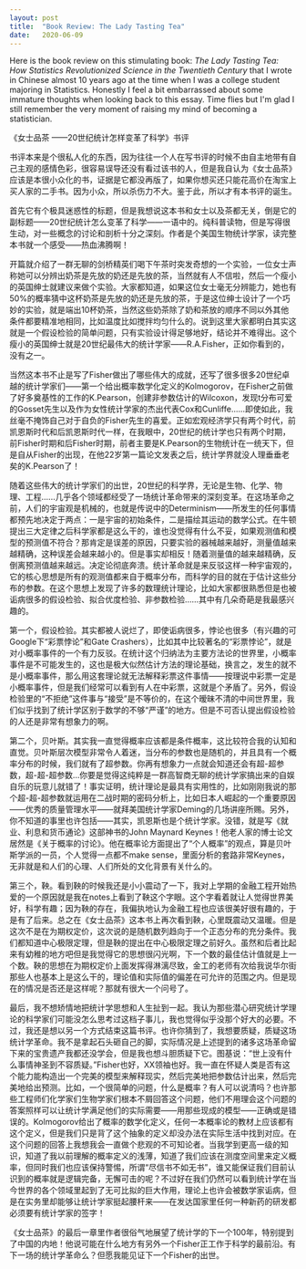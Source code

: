 ```yaml
---
layout: post
title:  "Book Review: The Lady Tasting Tea"
date:   2020-06-09
---
```


<span class="dropcap">H</span>ere is the book review on this stimulating book: *The Lady Tasting Tea: How Statistics Revolutionized Science in the Twentieth Century* that I wrote in Chinese almost 10 years ago at the time when I was a college student majoring in Statistics.
Honestly I feel a bit embarrassed about some immature thoughts when looking back to this essay.
Time flies but I'm glad I still remember the very moment of raising my mind of becoming a statistician.

《女士品茶 ——20世纪统计怎样变革了科学》书评

书评本来是个很私人化的东西，因为往往一个人在写书评的时候不由自主地带有自己主观的感情色彩，很容易误导还没有看过该书的人，但是我自认为《女士品茶》应该是本很小众化的书，证据是它都没再版了，如果你想买还只能花高价在淘宝上买人家的二手书。因为小众，所以杀伤力不大。鉴于此，所以才有本书评的诞生。

首先它有个极具迷惑性的标题，但是我想说这本书和女士以及茶都无关，倒是它的副标题——20世纪统计怎么变革了科学——一语中的。纯科普读物，但是写得很生动，对一些概念的讨论和剖析十分之深刻。作者是个美国生物统计学家，读完整本书就一个感受——热血沸腾啊！

开篇就介绍了一群无聊的剑桥精英们喝下午茶时突发奇想的一个实验，一位女士声称她可以分辨出奶茶是先放的奶还是先放的茶，当然就有人不信啦，然后一个瘦小的英国绅士就建议来做个实验。大家都知道，如果这位女士毫无分辨能力，她也有50%的概率猜中这杯奶茶是先放的奶还是先放的茶，于是这位绅士设计了一个巧妙的实验，就是端出10杯奶茶，当然这些奶茶除了奶和茶放的顺序不同以外其他条件都要精准地相同，比如温度比如搅拌均匀什么的。说到这里大家都明白其实这就是一个假设检验的简单问题，只有实验设计得足够地好，结论并不难得出。这个瘦小的英国绅士就是20世纪最伟大的统计学家——R.A.Fisher，正如你看到的，没有之一。

当然这本书不止是写了Fisher做出了哪些伟大的成就，还写了很多很多20世纪卓越的统计学家们——第一个给出概率数学化定义的Kolmogorov，在Fisher之前做了好多奠基性的工作的K.Pearson，创建非参数估计的Wilcoxon，发现t分布可爱的Gosset先生以及作为女性统计学家的杰出代表Cox和Cunliffe......即使如此，我丝毫不掩饰自己对于自负的Fisher先生的喜爱。正如宏观经济学只有两个时代，前凯恩斯时代和后凯恩斯时代一样，在我眼中，20世纪的统计学也只有两个时期，前Fisher时期和后Fisher时期，前者主要是K.Pearson的生物统计在一统天下，但是自从Fisher的出现，在他22岁第一篇论文发表之后，统计学界就没人理垂垂老矣的K.Pearson了！

随着这些伟大的统计学家们的出世，20世纪的科学界，无论是生物、化学、物理、工程......几乎各个领域都经受了一场统计革命带来的深刻变革。在这场革命之前，人们的宇宙观是机械的，也就是传说中的Determinism——所发生的任何事情都预先地决定于两点：一是宇宙的初始条件，二是描绘其运动的数学公式。在牛顿提出三大定律之后科学家都是这么干的，谁也没觉得有什么不妥，如果观测值和模型的预测值不符合？那肯定是误差的原因，只要实验的器械越来越好，测量值越来越精确，这种误差会越来越小的。但是事实却相反！随着测量值的越来越精确，反倒离预测值越来越远。决定论彻底奔溃。统计革命就是来反驳这样一种宇宙观的，它的核心思想是所有的观测值都来自于概率分布，而科学的目的就在于估计这些分布的参数。在这个思想上发现了许多的数理统计理论，比如大家都很熟悉但是也被诟病很多的假设检验、拟合优度检验、非参数检验……其中有几朵奇葩是我最感兴趣的。

第一个，假设检验。其实都被人说烂了，即使诟病很多，悖论也很多（有兴趣的可Google下“彩票悖论”和Gate Crashers），比如其中比较著名的“彩票悖论”，就是对小概率事件的一个有力反驳。在统计这个归纳法为主要方法论的世界里，小概率事件是不可能发生的，这也是极大似然估计方法的理论基础，换言之，发生的就不是小概率事件，那么用这套理论就无法解释彩票这件事情——按理说中彩票一定是小概率事件，但是我们经常可以看到有人在中彩票，这就是个矛盾了。另外，假设检验里的“不拒绝”这件事与“接受”是不等价的，在这个暧昧不清的中间世界里，我们似乎找到了统计学区别于数学的不够“严谨”的地方。但是不可否认提出假设检验的人还是非常有想象力的啊。

第二个，贝叶斯。其实我一直觉得概率应该都是条件概率，这比较符合我的认知和直觉。贝叶斯层次模型非常令人着迷，当分布的参数也是随机的，并且具有一个概率分布的时候，我们就有了超参数。你再有想象力一点就会知道还会有超-超参数，超-超-超参数…你要是觉得这纯粹是一群高智商无聊的统计学家搞出来的自娱自乐的玩意儿就错了！事实证明，统计理论是最具有实用性的，比如刚刚我说的那个超-超-超参数就运用在二战时期的密码分析上，比如日本人崛起的一个重要原因——优秀的质量管理水平——就拜美国统计学家Deming的几场讲座所赐。另外，你不知道的事里也许包括——其实，凯恩斯也是个统计学家。没错，就是写《就业、利息和货币通论》这部神书的John Maynard Keynes！他老人家的博士论文居然是《关于概率的讨论》。他在概率论方面提出了“个人概率”的观点，算是贝叶斯学派的一员，个人觉得一点都不make sense，里面分析的套路非常Keynes，无非就是和人们的心理、人们所处的文化背景有关什么的。

第三个，鞅。看到鞅的时候我还是小小震动了一下，我对上学期的金融工程开始热爱的一个原因就是我在notes上看到了鞅这个字眼。这个字看着就让人觉得世界美好，科学有趣；因为鞅的存在，我偏执地认为金融工程也应该很美好很有趣的，于是有了后来。总之在《女士品茶》这本书上再次看到鞅，心里既震动又温暖。但是这次不是在为期权定价，这次说的是随机数列趋向于一个正态分布的充分条件。我们都知道中心极限定理，但是鞅的提出在中心极限定理之前好久。虽然和后者比起来有幼稚的地方吧但是我觉得它的思想很闪光啊，下一个数的最佳估计值就是上一个数。鞅的思想在为期权定价上面发挥得淋漓尽致，金工的老师有次给我说华尔街那些人也基本上是这么干的，理论值和实际值的偏差在可允许的范围之内。但是现在的情况是否还是这样呢？那就有很大一个问号了。

最后，我不想矫情地把统计学思想和人生扯到一起。我认为那些潜心研究统计学理论的科学家们可能没怎么思考过这档子事儿，我也觉得似乎没那个好大的必要。不过，我还是想以另一个方式结束这篇书评。也许你猜到了，我想要质疑，质疑这场统计学革命。我不是拿起石头砸自己的脚，实际情况是上述提到的诸多这场革命留下来的宝贵遗产我都还没学会，但是我也想斗胆质疑下它。图基说：“世上没有什么事情神圣到不容质疑。”Fisher也好，XX领袖也好。我一直在怀疑人类是否有这个能力能构造出一个完美的模型来解释现实，然后完美地把参数估计出来，然后完美地给出预测。比如，一个很简单的问题，什么是概率？有人可以说清吗？也许那些工程师们化学家们生物学家们根本不屑回答这个问题，他们不用理会这个问题的答案照样可以让统计学满足他们的实际需要——用那些现成的模型——正确或是错误的。Kolmogorov给出了概率的数学化定义，任何一本概率论的教材上应该都有这个定义，但是我们只是背了这个抽象的定义却没办法在实际生活中找到对应。在这个问题的回答上我想我会一直做个悲观的不可知论者。当我学到更高一级的知识，知道了我以前理解的概率定义的浅薄，知道了我们应该在测度空间里来定义概率，但同时我们也应该保持警惕，所谓“尽信书不如无书”，谁又能保证我们目前认识到的概率就是逻辑完备，无懈可击的呢？不过好在我们仍然可以看到统计学在当今世界的各个领域里起到了无可比拟的巨大作用，理论上也许会被数学家诟病，但是在实务里却能够让统计学家挺起腰杆来——在发达国家里任何一种新药的研发都必须要有统计学家的签字！

《女士品茶》的最后一章里作者很俗气地展望了统计学的下一个100年，特别提到了中国的内地！他说可能在什么地方有另外一个Fisher正工作于科学的最前沿。有下一场的统计学革命么？但愿我能见证下一个Fisher的出世。

